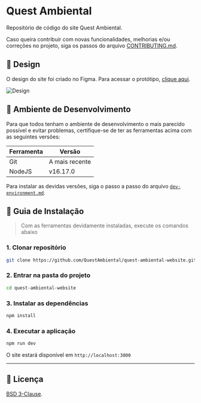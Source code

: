 # Quest Ambiental
Repositório de código do site Quest Ambiental.

Caso queira contribuir com novas funcionalidades, melhorias e/ou correções no projeto, siga os passos do arquivo [CONTRIBUTING.md](./.github/doc/CONTRIBUTING.md).

## :art: Design
O design do site foi criado no Figma. Para acessar o protótipo, [clique aqui](https://figma.com/file/F4AeiLaW8Yi7zr4eCuLtpX/Website).

![Design](https://user-images.githubusercontent.com/63798776/182034441-79c018d4-ccbb-45be-b306-1311de042d04.png)

## :wrench: Ambiente de Desenvolvimento
Para que todos tenham o ambiente de desenvolvimento o mais parecido possível e evitar problemas, certifique-se de ter as ferramentas acima com as seguintes versões:

| Ferramenta | Versão |
| --- | --- |
| Git | A mais recente |
| NodeJS | v16.17.0 |

Para instalar as devidas versões, siga o passo a passo do arquivo [`dev-environment.md`](./.github/doc/dev-environment.md).

## :compass: Guia de Instalação
> Com as ferramentas devidamente instaladas, execute os comandos abaixo

### **1. Clonar repositório**
```bash
git clone https://github.com/QuestAmbiental/quest-ambiental-website.git
```

### **2. Entrar na pasta do projeto**
```bash
cd quest-ambiental-website
```

### **3. Instalar as dependências**
```bash
npm install
```

### **4. Executar a aplicação**
```bash
npm run dev
```

O site estará disponível em `http://localhost:3000`

---

## :page_facing_up: Licença

[BSD 3-Clause](./LICENSE).
